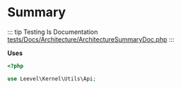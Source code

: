 # Summary

::: tip Testing Is Documentation
[tests/Docs/Architecture/ArchitectureSummaryDoc.php](https://github.com/hunzhiwange/framework/blob/master/tests/Docs/Architecture/ArchitectureSummaryDoc.php)
:::

**Uses**

``` php
<?php

use Leevel\Kernel\Utils\Api;
```